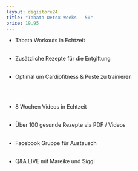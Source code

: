 ```yaml
---
layout: digistore24
title: "Tabata Detox Weeks - 50"
price: 19.95
---
```

<ul><li>Tabata Workouts in Echtzeit </li><br>
</ul><ul><li>Zus&#xE4;tzliche Rezepte f&#xFC;r die Entgiftung </li><br>
</ul><ul><li>Optimal um Cardiofitness &amp; Puste zu trainieren</li><br>
</ul><div><br>
<ul><li>8 Wochen Videos in Echtzeit </li><br>
</ul><ul><li>&#xDC;ber 100 gesunde Rezepte via PDF / Videos</li><br>
</ul><ul><li>Facebook Gruppe f&#xFC;r Austausch</li><br>
</ul><ul><li>Q&amp;A LIVE mit Mareike und Siggi&#xA0;</li><br>
</ul></div>